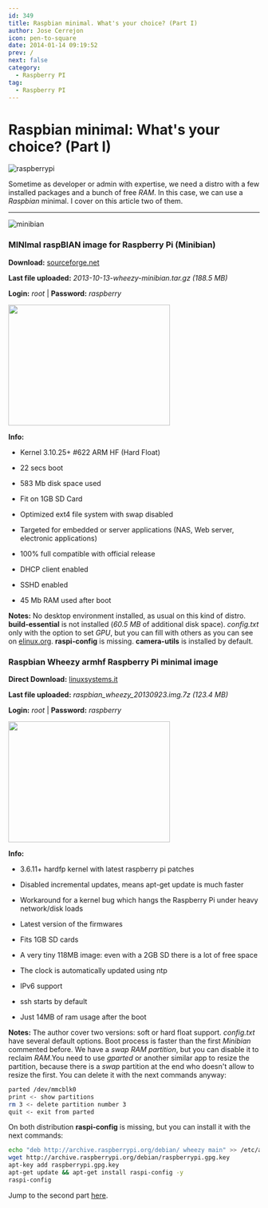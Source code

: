 ```yaml
---
id: 349
title: Raspbian minimal. What's your choice? (Part I)
author: Jose Cerrejon
icon: pen-to-square
date: 2014-01-14 09:19:52
prev: /
next: false
category:
  - Raspberry PI
tag:
  - Raspberry PI
---
```


# Raspbian minimal: What's your choice? (Part I)

![raspberrypi](/images/sd%20pile.png)

Sometime as developer or admin with expertise, we need a distro with a few installed packages and a bunch of free *RAM*. In this case, we can use a *Raspbian* minimal. I cover on this article two of them.

- - -
![minibian](/images/minibian.jpg)

###  MINImal raspBIAN image for Raspberry Pi (Minibian)

**Download:** [sourceforge.net](http://sourceforge.net/projects/minibian/)

**Last file uploaded:** *2013-10-13-wheezy-minibian.tar.gz (188.5 MB)*

**Login:** *root* | **Password:** *raspberry*

<a title="Minibian" rel="lightbox" href="/images/2014/01/minibian.jpg">
<img width="324" height="242" src="/images/2014/01/minibian_min.jpg">
</a>

**Info:**

* Kernel 3.10.25+ #622 ARM HF (Hard Float)

* 22 secs boot

* 583 Mb disk space used

* Fit on 1GB SD Card

* Optimized ext4 file system with swap disabled

* Targeted for embedded or server applications (NAS, Web server, electronic applications)

* 100% full compatible with official release

* DHCP client enabled

* SSHD enabled

* 45 Mb RAM used after boot

**Notes:** No desktop environment installed, as usual on this kind of distro. **build-essential** is not installed (*60.5 MB* of additional disk space). *config.txt* only with the option to set *GPU*, but you can fill with others as you can see on [elinux.org](http://elinux.org/RPiconfig). **raspi-config** is missing. **camera-utils** is installed by default.

###  Raspbian Wheezy armhf Raspberry Pi minimal image

**Direct Download:** [linuxsystems.it](http://files2.linuxsystems.it/raspbian_wheezy_20130923.img.7z)

**Last file uploaded:** *raspbian_wheezy_20130923.img.7z (123.4 MB)*

**Login:** *root* | **Password:** *raspberry*

<a title="Raspbian Wheezy armhf Raspberry Pi minimal image" rel="lightbox" href="/images/2014/01/RaspMinimal.jpg">
<img width="324" height="242" src="/images/2014/01/RaspMinimal_min.jpg">
</a>

**Info:**

* 3.6.11+ hardfp kernel with latest raspberry pi patches

* Disabled incremental updates, means apt-get update is much faster

* Workaround for a kernel bug which hangs the Raspberry Pi under heavy network/disk loads

* Latest version of the firmwares

* Fits 1GB SD cards

* A very tiny 118MB image: even with a 2GB SD there is a lot of free space

* The clock is automatically updated using ntp

* IPv6 support

* ssh starts by default

* Just 14MB of ram usage after the boot

**Notes:** The author cover two versions: soft or hard float support. *config.txt* have several default options. Boot process is faster than the first *Minibian* commented before. We have a *swap RAM partition*, but you can disable it to reclaim *RAM*.You need to use *gparted* or another similar app to resize the partition, because there is a *swap* partition at the end who doesn't allow to resize the first. You can delete it with the next commands anyway:

```bash
parted /dev/mmcblk0
print <- show partitions
rm 3 <- delete partition number 3
quit <- exit from parted
```
 
On both distribution **raspi-config** is missing, but you can install it with the next commands:
```bash
echo "deb http://archive.raspberrypi.org/debian/ wheezy main" >> /etc/apt/sources.list
wget http://archive.raspberrypi.org/debian/raspberrypi.gpg.key
apt-key add raspberrypi.gpg.key
apt-get update && apt-get install raspi-config -y
raspi-config
```


Jump to the second part [here](/post.php?id=363).